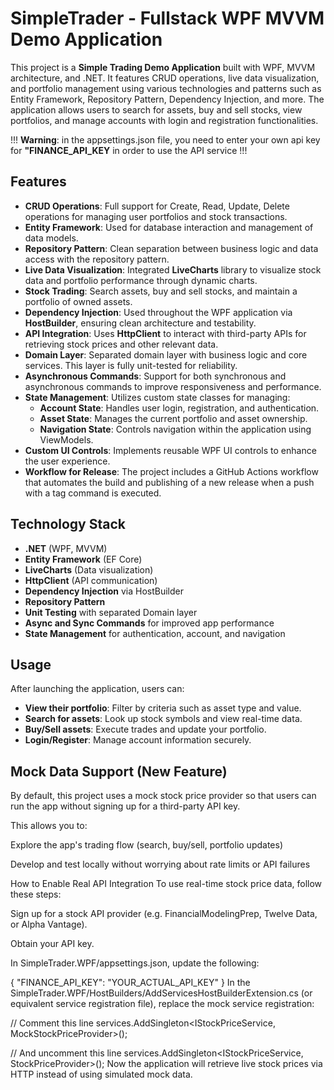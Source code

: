 # SimpleTrader - Fullstack WPF MVVM Demo Application

This project is a **Simple Trading Demo Application** built with WPF, MVVM architecture, and .NET. It features CRUD operations, live data visualization, and portfolio management using various technologies and patterns such as Entity Framework, Repository Pattern, Dependency Injection, and more. The application allows users to search for assets, buy and sell stocks, view portfolios, and manage accounts with login and registration functionalities.

!!! **Warning**: in the appsettings.json file, you need to enter your own api key for **"FINANCE_API_KEY** in order to use the API service !!!

## Features

- **CRUD Operations**: Full support for Create, Read, Update, Delete operations for managing user portfolios and stock transactions.
- **Entity Framework**: Used for database interaction and management of data models.
- **Repository Pattern**: Clean separation between business logic and data access with the repository pattern.
- **Live Data Visualization**: Integrated **LiveCharts** library to visualize stock data and portfolio performance through dynamic charts.
- **Stock Trading**: Search assets, buy and sell stocks, and maintain a portfolio of owned assets.
- **Dependency Injection**: Used throughout the WPF application via **HostBuilder**, ensuring clean architecture and testability.
- **API Integration**: Uses **HttpClient** to interact with third-party APIs for retrieving stock prices and other relevant data.
- **Domain Layer**: Separated domain layer with business logic and core services. This layer is fully unit-tested for reliability.
- **Asynchronous Commands**: Support for both synchronous and asynchronous commands to improve responsiveness and performance.
- **State Management**: Utilizes custom state classes for managing:
  - **Account State**: Handles user login, registration, and authentication.
  - **Asset State**: Manages the current portfolio and asset ownership.
  - **Navigation State**: Controls navigation within the application using ViewModels.
- **Custom UI Controls**: Implements reusable WPF UI controls to enhance the user experience.
- **Workflow for Release**: The project includes a GitHub Actions workflow that automates the build and publishing of a new release when a push with a tag command is executed.

## Technology Stack

- **.NET** (WPF, MVVM)
- **Entity Framework** (EF Core)
- **LiveCharts** (Data visualization)
- **HttpClient** (API communication)
- **Dependency Injection** via HostBuilder
- **Repository Pattern**
- **Unit Testing** with separated Domain layer
- **Async and Sync Commands** for improved app performance
- **State Management** for authentication, account, and navigation

## Usage
After launching the application, users can:

- **View their portfolio**: Filter by criteria such as asset type and value.
- **Search for assets**: Look up stock symbols and view real-time data.
- **Buy/Sell assets**: Execute trades and update your portfolio.
- **Login/Register**: Manage account information securely.

## Mock Data Support (New Feature)
By default, this project uses a mock stock price provider so that users can run the app without signing up for a third-party API key.

This allows you to:

Explore the app's trading flow (search, buy/sell, portfolio updates)

Develop and test locally without worrying about rate limits or API failures

How to Enable Real API Integration
To use real-time stock price data, follow these steps:

Sign up for a stock API provider (e.g. FinancialModelingPrep, Twelve Data, or Alpha Vantage).

Obtain your API key.

In SimpleTrader.WPF/appsettings.json, update the following:


{
  "FINANCE_API_KEY": "YOUR_ACTUAL_API_KEY"
}
In the SimpleTrader.WPF/HostBuilders/AddServicesHostBuilderExtension.cs (or equivalent service registration file), replace the mock service registration:


// Comment this line
services.AddSingleton<IStockPriceService, MockStockPriceProvider>();

// And uncomment this line
services.AddSingleton<IStockPriceService, StockPriceProvider>();
Now the application will retrieve live stock prices via HTTP instead of using simulated mock data.



